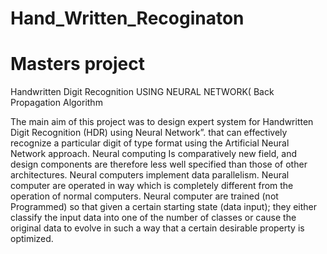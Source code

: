 # Hand_Written_Recoginaton
# Masters project
Handwritten Digit Recognition USING NEURAL NETWORK( Back Propagation Algorithm

The main aim of this project was to design expert system for Handwritten Digit Recognition (HDR)  using Neural Network”. that can effectively recognize a particular digit of type format using the Artificial Neural Network approach. Neural computing Is comparatively new field, and design components are therefore less well specified than those of other architectures. Neural computers implement data parallelism. Neural computer are operated in way which is completely different from the operation of normal computers. Neural computer are trained (not Programmed) so that given a certain starting state (data input); they either classify the input data into one of the number of classes or cause the original data to evolve in such a way that a certain desirable property is optimized.
